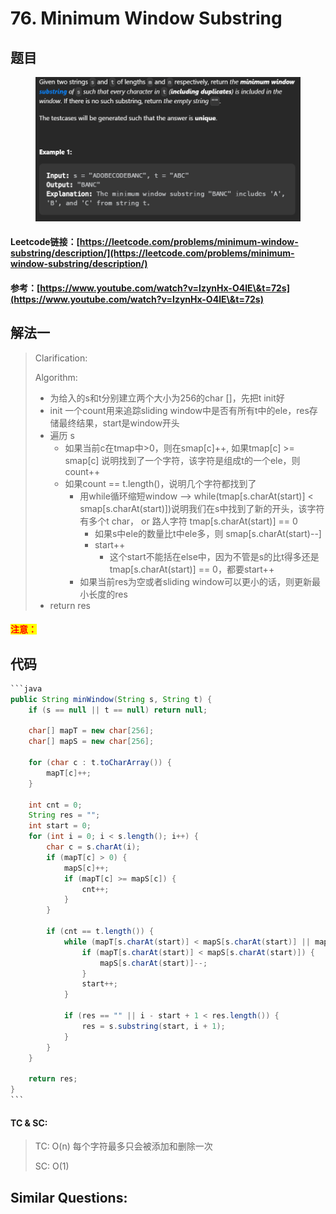 # 76. Minimum Window Substring

## 题目

<figure><img src="../../.gitbook/assets/image (179).png" alt=""><figcaption></figcaption></figure>

#### Leetcode链接：[https://leetcode.com/problems/minimum-window-substring/description/](https://leetcode.com/problems/minimum-window-substring/description/)

#### 参考：[https://www.youtube.com/watch?v=IzynHx-O4lE\&t=72s](https://www.youtube.com/watch?v=IzynHx-O4lE\&t=72s)

## 解法一

> Clarification:&#x20;
>
> Algorithm:&#x20;
>
> * 为给入的s和t分别建立两个大小为256的char \[]，先把t init好
> * init 一个count用来追踪sliding window中是否有所有t中的ele，res存储最终结果，start是window开头
> * 遍历 s
>   * 如果当前c在tmap中>0，则在smap\[c]++, 如果tmap\[c] >= smap\[c] 说明找到了一个字符，该字符是组成t的一个ele，则count++
>   * 如果count == t.length()，说明几个字符都找到了
>     * 用while循环缩短window --> while(tmap\[s.charAt(start)] < smap\[s.charAt(start)])说明我们在s中找到了新的开头，该字符有多个t char， or 路人字符 tmap\[s.charAt(start)] == 0
>       * 如果s中ele的数量比t中ele多，则 smap\[s.charAt(start)--]
>       * start++
>         * 这个start不能括在else中，因为不管是s的比t得多还是 tmap\[s.charAt(start)] == 0，都要start++
>     * 如果当前res为空或者sliding window可以更小的话，则更新最小长度的res
> * return res

#### <mark style="color:red;">注意：</mark>

## 代码

````java
```java
public String minWindow(String s, String t) {
    if (s == null || t == null) return null;

    char[] mapT = new char[256];
    char[] mapS = new char[256];

    for (char c : t.toCharArray()) {
        mapT[c]++;
    }

    int cnt = 0;
    String res = "";
    int start = 0;
    for (int i = 0; i < s.length(); i++) {
        char c = s.charAt(i);
        if (mapT[c] > 0) {
            mapS[c]++;
            if (mapT[c] >= mapS[c]) {
                cnt++;
            }
        }

        if (cnt == t.length()) {
            while (mapT[s.charAt(start)] < mapS[s.charAt(start)] || mapT[s.charAt(start)] == 0) {
                if (mapT[s.charAt(start)] < mapS[s.charAt(start)]) {
                    mapS[s.charAt(start)]--;
                }
                start++;
            }

            if (res == "" || i - start + 1 < res.length()) {
                res = s.substring(start, i + 1);
            }
        }
    }

    return res;
}
```
````

#### TC & SC:&#x20;

> TC: O(n) 每个字符最多只会被添加和删除一次
>
> SC: O(1)

## **Similar Questions:**&#x20;
